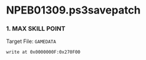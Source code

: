 # NPEB01309.ps3savepatch

### 1. MAX SKILL POINT

Target File: `GAMEDATA`

```
write at 0x0000000F:0x270F00
```

